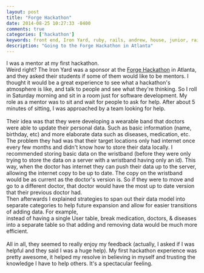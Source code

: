 ```yaml
---
layout: post
title: "Forge Hackathon"
date: 2014-08-25 10:27:33 -0400
comments: true
categories: ['hackathon']
keywords: front end, Iron Yard, ruby, rails, andrew, house, junior, rails, developer, engineer, dev
description: "Going to the Forge Hackathon in Atlanta"
---
```

I was a mentor at my first hackathon.<br>
Weird right?
The Iron Yard was a sponsor at the [Forge Hackathon](http://forgeatl.com/) in Atlanta,
and they asked their students if some of them would like to be mentors.
I thought it would be a great experience to see what a hackathon's atmosphere
is like, and talk to people and see what they're thinking.
So I roll in Saturday morning and sit in a room just for software development.
My role as a mentor was to sit and wait for people to ask for help.
After about 5 minutes of sitting, I was approached by a team looking for help.<br><br>
Their idea was that they were developing a wearable band that doctors were
able to update their personal data.
Such as basic information (name, birthday, etc) and more elaborate data such
as diseases, medication, etc.
The problem they had was that their target locations only had internet once every
few months and didn't know how to store their data locally.
I recommended storing basic data on the wristband (before they were only trying
to store the data on a server with a wristband having only an id).
This way, when the doctor has internet they can push their data up to the server,
allowing the internet copy to be up to date.
The copy on the wristband would be as current as the doctor's version is.
So if they were to move and go to a different doctor, that doctor would
have the most up to date version that their previous doctor had.<br>
Then afterwards I explained strategies to span out their data model into
separate categories to help future expansion and allow for easier transitions
of adding data.
For example, <br>
instead of having a single User table, break medication, doctors, & diseases
into a separate table so that adding and removing data would be much more
efficient. <br><br>
All in all, they seemed to really enjoy my feedback (actually, I asked if
I was helpful and they said I was a huge help).
My first hackathon experience was pretty awesome, it helped my resolve in
believing in myself and trusting the knowledge I have to help others.
It's a spectacular feeling.  
